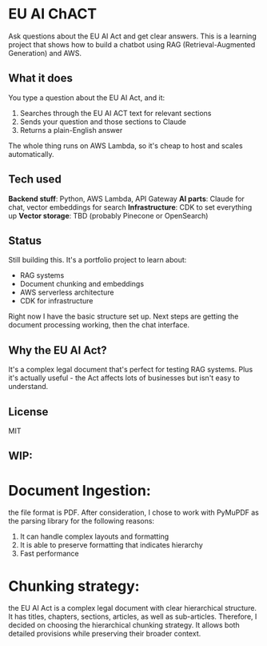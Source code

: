 # EU AI ChACT

Ask questions about the EU AI Act and get clear answers. This is a learning project that shows how to build a chatbot using RAG (Retrieval-Augmented Generation) and AWS.

## What it does

You type a question about the EU AI Act, and it:
1. Searches through the EU AI ACT text for relevant sections
2. Sends your question and those sections to Claude
3. Returns a plain-English answer

The whole thing runs on AWS Lambda, so it's cheap to host and scales automatically.

## Tech used

**Backend stuff**: Python, AWS Lambda, API Gateway
**AI parts**: Claude for chat, vector embeddings for search
**Infrastructure**: CDK to set everything up
**Vector storage**: TBD (probably Pinecone or OpenSearch)

## Status

Still building this. It's a portfolio project to learn about:
- RAG systems
- Document chunking and embeddings
- AWS serverless architecture
- CDK for infrastructure

Right now I have the basic structure set up. Next steps are getting the document processing working, then the chat interface.

## Why the EU AI Act?

It's a complex legal document that's perfect for testing RAG systems. Plus it's actually useful - the Act affects lots of businesses but isn't easy to understand.

## License

MIT

## WIP:
# Document Ingestion: 
the file format is PDF. After consideration, I chose to work with PyMuPDF as the parsing library for the following reasons:
1. It can handle complex layouts and formatting
2. It is able to preserve formatting that indicates hierarchy
3. Fast performance

# Chunking strategy: 
the EU AI Act is a complex legal document with clear hierarchical structure. It has titles, chapters, sections, articles, as well as sub-articles. Therefore, I decided on choosing the hierarchical chunking strategy. It allows both detailed provisions while preserving their broader context.

